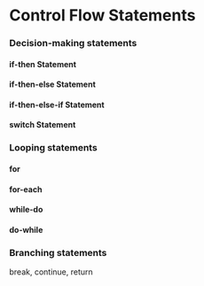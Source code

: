 # Control Flow Statements

### Decision-making statements

#### if-then Statement

#### if-then-else Statement

#### if-then-else-if Statement

#### switch Statement

### Looping statements

#### for

#### for-each

#### while-do

#### do-while

### Branching statements

break, continue, return
